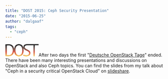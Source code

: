 ```yaml
---
title: "DOST 2015: Ceph Security Presentation"
date: "2015-06-25"
author: "dalgaaf"
tags: 
  - "ceph"
---
```


  

[![](images/dost-logo-h40.png)](https://4.bp.blogspot.com/-_Aj0yLFS1JQ/VYu5Wm36nOI/AAAAAAAAFVQ/DyDoF41nJgc/s1600/dost-logo-h40.png)[](https://www.blogger.com/)After two days the first "[Deutsche OpenStack Tage](https://openstack-tage.de/)" ended. There have been many interesting presentations and discussions on OpenStack and also Ceph topics. You can find the slides from my talk about "Ceph in a security critical OpenStack Cloud" on [slideshare](http://slideshare.net/dalgaaf/open-stack-dost-frankfurt-ceph-security).
